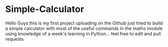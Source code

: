 # Simple-Calculator
Hello Guys this is my first project uploading on the Github just tried to build a simple calculator with most of the useful commands in the maths module using knowledge of a week's learning in Python... feel free to edit and pull requests
